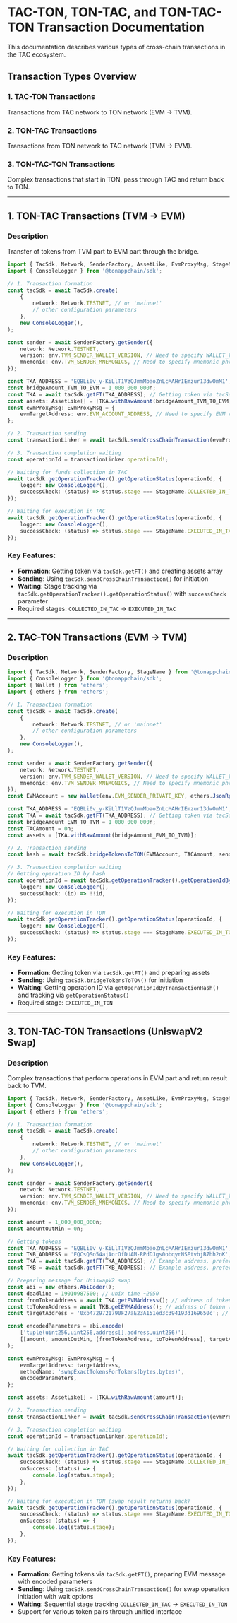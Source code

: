# TAC-TON, TON-TAC, and TON-TAC-TON Transaction Documentation

This documentation describes various types of cross-chain transactions in the TAC ecosystem.

## Transaction Types Overview

### 1. TAC-TON Transactions
Transactions from TAC network to TON network (EVM -> TVM).

### 2. TON-TAC Transactions
Transactions from TON network to TAC network (TVM -> EVM).

### 3. TON-TAC-TON Transactions
Complex transactions that start in TON, pass through TAC and return back to TON.

---

## 1. TON-TAC Transactions (TVM -> EVM)

### Description
Transfer of tokens from TVM part to EVM part through the bridge.

```typescript
import { TacSdk, Network, SenderFactory, AssetLike, EvmProxyMsg, StageName } from '@tonappchain/sdk';
import { ConsoleLogger } from '@tonappchain/sdk';

// 1. Transaction formation
const tacSdk = await TacSdk.create(
    {
        network: Network.TESTNET, // or 'mainnet'
        // other configuration parameters
    },
    new ConsoleLogger(),
);

const sender = await SenderFactory.getSender({
    network: Network.TESTNET,
    version: env.TVM_SENDER_WALLET_VERSION, // Need to specify WALLET_VERSION
    mnemonic: env.TVM_SENDER_MNEMONICS, // Need to specify mnemonic phrase
});

const TKA_ADDRESS = 'EQBLi0v_y-KiLlT1VzQJmmMbaoZnLcMAHrIEmzur13dwOmM1'; // Example address, preferably set your Jetton address
const bridgeAmount_TVM_TO_EVM = 1_000_000_000n;
const TKA = await tacSdk.getFT(TKA_ADDRESS); // Getting token via tacSdk
const assets: AssetLike[] = [TKA.withRawAmount(bridgeAmount_TVM_TO_EVM)];
const evmProxyMsg: EvmProxyMsg = {
    evmTargetAddress: env.EVM_ACCOUNT_ADDRESS, // Need to specify EVM recipient address
};

// 2. Transaction sending
const transactionLinker = await tacSdk.sendCrossChainTransaction(evmProxyMsg, sender, assets);

// 3. Transaction completion waiting
const operationId = transactionLinker.operationId!;

// Waiting for funds collection in TAC
await tacSdk.getOperationTracker().getOperationStatus(operationId, {
    logger: new ConsoleLogger(),
    successCheck: (status) => status.stage === StageName.COLLECTED_IN_TAC, // Wait for funds to be collected in TAC
});

// Waiting for execution in TAC
await tacSdk.getOperationTracker().getOperationStatus(operationId, {
    logger: new ConsoleLogger(),
    successCheck: (status) => status.stage === StageName.EXECUTED_IN_TAC,
});
```

### Key Features:
- **Formation**: Getting token via `tacSdk.getFT()` and creating assets array
- **Sending**: Using `tacSdk.sendCrossChainTransaction()` for initiation
- **Waiting**: Stage tracking via `tacSdk.getOperationTracker().getOperationStatus()` with `successCheck` parameter
- Required stages: `COLLECTED_IN_TAC` → `EXECUTED_IN_TAC`

---

## 2. TAC-TON Transactions (EVM -> TVM)

### Description

```typescript
import { TacSdk, Network, SenderFactory, StageName } from '@tonappchain/sdk';
import { ConsoleLogger } from '@tonappchain/sdk';
import { Wallet } from 'ethers';
import { ethers } from 'ethers';

// 1. Transaction formation
const tacSdk = await TacSdk.create(
    {
        network: Network.TESTNET, // or 'mainnet'
        // other configuration parameters
    },
    new ConsoleLogger(),
);

const sender = await SenderFactory.getSender({
    network: Network.TESTNET,
    version: env.TVM_SENDER_WALLET_VERSION, // Need to specify WALLET_VERSION
    mnemonic: env.TVM_SENDER_MNEMONICS, // Need to specify mnemonic phrase
});
const EVMAccount = new Wallet(env.EVM_SENDER_PRIVATE_KEY, ethers.JsonRpcProvider(env.EVM_NODE_URL)); // Need to specify your EVM_SENDER_PRIVATE_KEY and EVM_NODE_URL

const TKA_ADDRESS = 'EQBLi0v_y-KiLlT1VzQJmmMbaoZnLcMAHrIEmzur13dwOmM1'; // Example address, preferably set your Jetton address
const TKA = await tacSdk.getFT(TKA_ADDRESS); // Getting token via tacSdk
const bridgeAmount_EVM_TO_TVM = 1_000_000_000n;
const TACAmount = 0n;
const assets = [TKA.withRawAmount(bridgeAmount_EVM_TO_TVM)];

// 2. Transaction sending
const hash = await tacSdk.bridgeTokensToTON(EVMAccount, TACAmount, sender.getSenderAddress(), assets);

// 3. Transaction completion waiting
// Getting operation ID by hash
const operationId = await tacSdk.getOperationTracker().getOperationIdByTransactionHash(hash, {
    logger: new ConsoleLogger(),
    successCheck: (id) => !!id,
});

// Waiting for execution in TON
await tacSdk.getOperationTracker().getOperationStatus(operationId, {
    logger: new ConsoleLogger(),
    successCheck: (status) => status.stage === StageName.EXECUTED_IN_TON,
});
```

### Key Features:
- **Formation**: Getting token via `tacSdk.getFT()` and preparing assets
- **Sending**: Using `tacSdk.bridgeTokensToTON()` for initiation
- **Waiting**: Getting operation ID via `getOperationIdByTransactionHash()` and tracking via `getOperationStatus()`
- Required stage: `EXECUTED_IN_TON`

---

## 3. TON-TAC-TON Transactions (UniswapV2 Swap)

### Description
Complex transactions that perform operations in EVM part and return result back to TVM.


```typescript
import { TacSdk, Network, SenderFactory, AssetLike, EvmProxyMsg, StageName } from '@tonappchain/sdk';
import { ConsoleLogger } from '@tonappchain/sdk';
import { ethers } from 'ethers';

// 1. Transaction formation
const tacSdk = await TacSdk.create(
    {
        network: Network.TESTNET, // or 'mainnet'
        // other configuration parameters
    },
    new ConsoleLogger(),
);

const sender = await SenderFactory.getSender({
    network: Network.TESTNET,
    version: env.TVM_SENDER_WALLET_VERSION, // Need to specify WALLET_VERSION
    mnemonic: env.TVM_SENDER_MNEMONICS, // Need to specify mnemonic phrase
});

const amount = 1_000_000_000n;
const amountOutMin = 0n;

// Getting tokens
const TKA_ADDRESS = 'EQBLi0v_y-KiLlT1VzQJmmMbaoZnLcMAHrIEmzur13dwOmM1';
const TKB_ADDRESS = 'EQCsQSo54ajAorOfDUAM-RPdDJgs0obqyrNSEtvbjB7hh2oK';
const TKA = await tacSdk.getFT(TKA_ADDRESS); // Example address, preferably set your Jetton address
const TKB = await tacSdk.getFT(TKB_ADDRESS); // Example address, preferably set your Jetton address

// Preparing message for UniswapV2 swap
const abi = new ethers.AbiCoder();
const deadline = 19010987500; // unix time ~2050
const fromTokenAddress = await TKA.getEVMAddress(); // address of token we swap from
const toTokenAddress = await TKB.getEVMAddress(); // address of token we swap to
const targetAddress = '0xb4729721790F27aE23A151ed3c394193d169650c'; // address of UniswapV2 proxy contract on testnetSPB

const encodedParameters = abi.encode(
    ['tuple(uint256,uint256,address[],address,uint256)'],
    [[amount, amountOutMin, [fromTokenAddress, toTokenAddress], targetAddress, deadline]],
);

const evmProxyMsg: EvmProxyMsg = {
    evmTargetAddress: targetAddress,
    methodName: 'swapExactTokensForTokens(bytes,bytes)',
    encodedParameters,
};

const assets: AssetLike[] = [TKA.withRawAmount(amount)];

// 2. Transaction sending
const transactionLinker = await tacSdk.sendCrossChainTransaction(evmProxyMsg, sender, assets);

// 3. Transaction completion waiting
const operationId = transactionLinker.operationId!;

// Waiting for collection in TAC
await tacSdk.getOperationTracker().getOperationStatus(operationId, {
    successCheck: (status) => status.stage === StageName.COLLECTED_IN_TAC,
    onSuccess: (status) => {
        console.log(status.stage);
    },
});

// Waiting for execution in TON (swap result returns back)
await tacSdk.getOperationTracker().getOperationStatus(operationId, {
    successCheck: (status) => status.stage === StageName.EXECUTED_IN_TON,
    onSuccess: (status) => {
        console.log(status.stage);
    },
});
```

### Key Features:
- **Formation**: Getting tokens via `tacSdk.getFT()`, preparing EVM message with encoded parameters
- **Sending**: Using `tacSdk.sendCrossChainTransaction()` for swap operation initiation with wait options
- **Waiting**: Sequential stage tracking `COLLECTED_IN_TAC` → `EXECUTED_IN_TON`
- Support for various token pairs through unified interface
